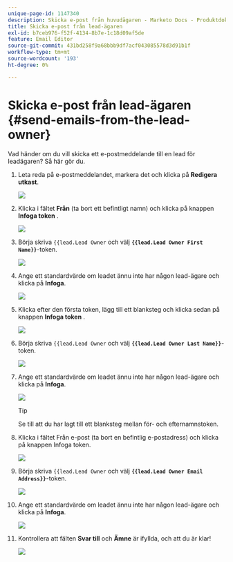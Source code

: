 ```yaml
---
unique-page-id: 1147340
description: Skicka e-post från huvudägaren - Marketo Docs - Produktdokumentation
title: Skicka e-post från lead-ägaren
exl-id: b7ceb976-f52f-4134-8b7e-1c18d09af5de
feature: Email Editor
source-git-commit: 431bd258f9a68bbb9df7acf043085578d3d91b1f
workflow-type: tm+mt
source-wordcount: '193'
ht-degree: 0%

---
```


# Skicka e-post från lead-ägaren {#send-emails-from-the-lead-owner}

Vad händer om du vill skicka ett e-postmeddelande till en lead för leadägaren?  Så här gör du.

1. Leta reda på e-postmeddelandet, markera det och klicka på **Redigera utkast**.

   ![](assets/one.png)

1. Klicka i fältet **Från** (ta bort ett befintligt namn) och klicka på knappen **Infoga token** .

   ![](assets/two.png)

1. Börja skriva `{{lead.Lead Owner` och välj **`{{lead.Lead Owner First Name}}`**-token.

   ![](assets/image2014-9-11-13-3a7-3a43.png)

1. Ange ett standardvärde om leadet ännu inte har någon lead-ägare och klicka på **Infoga**.

   ![](assets/image2014-9-11-13-3a7-3a58.png)

1. Klicka efter den första token, lägg till ett blanksteg och klicka sedan på knappen **Infoga token** .

   ![](assets/five.png)

1. Börja skriva `{{lead.Lead Owner` och välj **`{{lead.Lead Owner Last Name}}`**-token.

   ![](assets/image2014-9-11-13-3a8-3a24.png)

1. Ange ett standardvärde om leadet ännu inte har någon lead-ägare och klicka på **Infoga**.

   ![](assets/image2014-9-11-13-3a8-3a39.png)

   >[!TIP]
   >
   >Se till att du har lagt till ett blanksteg mellan för- och efternamnstoken.

1. Klicka i fältet Från e-post (ta bort en befintlig e-postadress) och klicka på knappen Infoga token.

   ![](assets/eight.png)

1. Börja skriva `{{lead.Lead Owner` och välj **`{{lead.Lead Owner Email Address}}`**-token.

   ![](assets/image2014-9-11-13-3a9-3a33.png)

1. Ange ett standardvärde om leadet ännu inte har någon lead-ägare och klicka på **Infoga**.

   ![](assets/ten.png)

1. Kontrollera att fälten **Svar till** och **Ämne** är ifyllda, och att du är klar!

   ![](assets/eleven.png)
